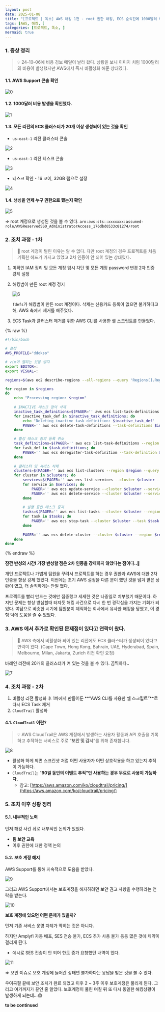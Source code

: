 ```yaml
---
layout: post
date: 2025-01-08
title: "[프로젝트 | 똑소] AWS 해킹 1편 - root 권한 해킹, ECS 순식간에 1000달러 비용 발생"
tags: [AWS, 해킹, ]
categories: [프로젝트, 똑소, ]
mermaid: true
---
```




### 1. 증상 정리


> 💡 24-10-06에 비용 경보 메일이 날라 왔다. 상황을 보니 이미지 처럼 1000달러의 비용이 발생했지만 AWS에서 즉시 비활성화 해준 상태였다.



#### 1.1. AWS Support 콘솔 확인


![0](/assets/img/2025-01-08-프로젝트--똑소-AWS-해킹-1편---root-권한-해킹-ECS-순식간에-1000달러-비용-발생.md/0.png)



#### 1.2. 1000달러 비용 발생을 확인했다.


![1](/assets/img/2025-01-08-프로젝트--똑소-AWS-해킹-1편---root-권한-해킹-ECS-순식간에-1000달러-비용-발생.md/1.png)



#### 1.3. 모든 리전의 ECS 클러스터가 20개 이상 생성되어 있는 것을 확인

- `us-east-1` 리전 클러스터 콘솔

![2](/assets/img/2025-01-08-프로젝트--똑소-AWS-해킹-1편---root-권한-해킹-ECS-순식간에-1000달러-비용-발생.md/2.png)

- `us-east-1` 리전 테스크 콘솔

![3](/assets/img/2025-01-08-프로젝트--똑소-AWS-해킹-1편---root-권한-해킹-ECS-순식간에-1000달러-비용-발생.md/3.png)

- 테스크 확인 - 16 코어, 32GB 램으로 설정

![4](/assets/img/2025-01-08-프로젝트--똑소-AWS-해킹-1편---root-권한-해킹-ECS-순식간에-1000달러-비용-발생.md/4.png)



#### 1.4. 생성을 언제 누구 권한으로 했는지 확인


![5](/assets/img/2025-01-08-프로젝트--똑소-AWS-해킹-1편---root-권한-해킹-ECS-순식간에-1000달러-비용-발생.md/5.png)


⇒  root 계정으로 생성된 것을 볼 수 있다.  `arn:aws:sts::xxxxxxx:assumed-role/AWSReservedSSO_AdministratorAccess_176dbd0533c81274/root`



### 2. 조치 과정 - 1차


> 📌 root 계정이 털린 이유는 알 수 없다. 다만 root 계정의 경우 프로젝트를 처음 기획한 헤드가 가지고 있었고 2차 인증이 안 되어 있는 상태였다.

1. 미확인 IAM 정리 및 모든 계정 임시 차단 및 모든 계정 password 변경 2차 인증 강제 설정
2. 해킹범이 만든 root 계정 정지

	![6](/assets/img/2025-01-08-프로젝트--똑소-AWS-해킹-1편---root-권한-해킹-ECS-순식간에-1000달러-비용-발생.md/6.png)


	`fdefs`가 해킹범이 만든 root 계정이다. 삭제는 신용카드 등록이 없으면 불가하다고 해, AWS 측에서 제거를 해주었다.

3. ECS Task과 클러스터 제거를 위한 AWS CLI를 사용한 쉘 스크립트를 만들었다.


{% raw %}
```bash
#!/bin/bash

# 설정
AWS_PROFILE="ddokso"

# vim이 열리는 것을 방지
export EDITOR=:
export VISUAL=:

regions=$(aws ec2 describe-regions --all-regions --query 'Regions[].RegionName' --output text --profile "$AWS_PROFILE")

for region in $regions 
do
    echo "Processing region: $region"
    
    # INACTIVE 태스크 정의 삭제
    inactive_task_definitions=$(PAGER='' aws ecs list-task-definitions --status INACTIVE --region $region --query "taskDefinitionArns[]" --output text --profile "$AWS_PROFILE")
    for inactive_task_def in $inactive_task_definitions; do
        echo "Deleting inactive task definition: $inactive_task_def"
        PAGER='' aws ecs delete-task-definitions --task-definitions $inactive_task_def --region $region --profile "$AWS_PROFILE"
    done

    # 활성 태스크 정의 등록 취소
    task_definitions=$(PAGER='' aws ecs list-task-definitions --region $region --query "taskDefinitionArns[]" --output text --profile "$AWS_PROFILE")
    for task_def in $task_definitions; do
        PAGER='' aws ecs deregister-task-definition --task-definition $task_def --region $region --profile "$AWS_PROFILE"
    done
    
    # 클러스터 및 서비스 삭제
    clusters=$(PAGER='' aws ecs list-clusters --region $region --query "clusterArns[]" --output text --profile "$AWS_PROFILE")
    for cluster in $clusters; do
        services=$(PAGER='' aws ecs list-services --cluster $cluster --region $region --query "serviceArns[]" --output text --profile "$AWS_PROFILE")
        for service in $services; do
            PAGER='' aws ecs update-service --cluster $cluster --service $service --desired-count 0 --region $region --profile "$AWS_PROFILE"
            PAGER='' aws ecs delete-service --cluster $cluster --service $service --force --region $region --profile "$AWS_PROFILE"
        done
        
        # 실행 중인 태스크 중지
        tasks=$(PAGER='' aws ecs list-tasks --cluster $cluster --region $region --query "taskArns[]" --output text --profile "$AWS_PROFILE")
        for task in $tasks; do
            PAGER='' aws ecs stop-task --cluster $cluster --task $task --region $region --profile "$AWS_PROFILE"
        done
        
        PAGER='' aws ecs delete-cluster --cluster $cluster --region $region --profile "$AWS_PROFILE"
    done
done
```
{% endraw %}



**잠깐 반성의 시간! 가장 반성할 점은 2차 인증을 강제하지 않았다는 점이다..🥲**


개인 프로젝트나 가볍게 팀원을 꾸려서 프로젝트를 하는 경우 권한과 AWS에 대한 2차 인증을 항상 강제 했었다. 이번에는 초기 AWS 설정을 다른 분이 했던 것을 넘겨 받은 상황이 였고, 더 솔직하게는 안일 했다. 


프로젝트를 빨리 만드는 것에만 집중했고 세세한 것은 나중일로 치부했기 때문이다. 하지만 문제는 항상 방심할때 터지듯 해킹 사건으로 다시 한 번 경각심을 가지는 기회가 되었다.
여담으로 비슷한 시기에 팀원분이 제직하는 회사에서 유사한 해킹을 당했고, 이 경험 덕에 도움을 줄 수 있었다.



### 3. AWS 에서 추가로 확인된 문제점이 있다고 연락이 왔다.


> 📌 AWS 측에서 비활성화 되어 있는 리전에도 ECS 클러스터가 생성되어 있다고 연락이 왔다. (Cape Town, Hong Kong, Bahrain, UAE, Hyderabad, Spain, Melbourne, Milan, Jakarta, Zurich 리전 확인 요청)


바레인 리전에 20개의 클러스터가 켜 있는 것을 볼 수 있다. 끔찍하다..


![7](/assets/img/2025-01-08-프로젝트--똑소-AWS-해킹-1편---root-권한-해킹-ECS-순식간에-1000달러-비용-발생.md/7.png)



### 4. 조치 과정 - 2차 

1. 비활성 리전 활성화 후 1차에서 만들어둔 **“AWS CLI를 사용한 쉘 스크립트”**로 다시 ECS Task 제거
2. `CloudTrail` 활성화


#### 4.1. `CloudTrail` 이란?


> 💡 AWS CloudTrail은 AWS 계정에서 발생하는 사용자 활동과 API 호출을 기록하고 추적하는 서비스로 주로 “**보안 및 감시**”를 위해 존재합니다.


![8](/assets/img/2025-01-08-프로젝트--똑소-AWS-해킹-1편---root-권한-해킹-ECS-순식간에-1000달러-비용-발생.md/8.png)

- 활성화 하게 되면 스크린샷 처럼 어떤 사용자가 어떤 상호작용을 하고 있는지 추적이 가능하다.
- `CloudTrail`는 ”**90일 동안의 이벤트 추적”만 사용하는 경우 무료로 사용이 가능하다.**
	- 참고: [https://aws.amazon.com/ko/cloudtrail/pricing/](https://aws.amazon.com/ko/cloudtrail/pricing/)


### 5. 조치 이후 상황 정리



#### 5.1. 내부적인 노력


먼저 해킹 사건 뒤로 내부적인 논의가 있었다.

- **팀 보안 교육**
- 이후 권한에 대한 정책 논의


#### 5.2. 보호 계정 해지


AWS Support를 통해 지속적으로 도움을 받았다.


![9](/assets/img/2025-01-08-프로젝트--똑소-AWS-해킹-1편---root-권한-해킹-ECS-순식간에-1000달러-비용-발생.md/9.png)


그리고 AWS Support에서는 보호계정을 해지하려면 보안 권고 사항을 수행하라는 연락을 받는다.


![10](/assets/img/2025-01-08-프로젝트--똑소-AWS-해킹-1편---root-권한-해킹-ECS-순식간에-1000달러-비용-발생.md/10.png)


**보호 계정에 있으면 어떤 문제가 있을까?**


먼저 기존 서비스 운영 자체가 막히는 것은 아니다.


하지만 Amplyfi 자동 배포, SES 전송 불가, ECS 추가 사용 불가 등등 많은 것에 제약이 걸리게 된다.

- 예시로 SES 전송이 안 되어 한도 증가 요청했던 내역이 있다.

![11](/assets/img/2025-01-08-프로젝트--똑소-AWS-해킹-1편---root-권한-해킹-ECS-순식간에-1000달러-비용-발생.md/11.png)


⇒ 보안 이슈로 보호 계정에 들어간 상태면 불가하다는 응답을 받은 것을 볼 수 있다.


우여곡절 끝에 보안 조치가 완료 되었고 이후 2 ~ 3주 이후 보호계정은 풀리게 된다. 그리고 여기까지가 끝인 줄 알았다. 보호계정이 풀린 며칠 뒤 또 다시 동일한 해킹상황이 발생하게 되는데…😱


**to be continued**

